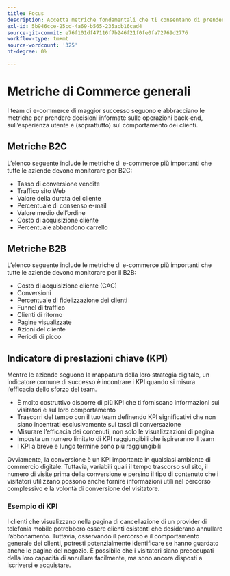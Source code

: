 ```yaml
---
title: Focus
description: Accetta metriche fondamentali che ti consentano di prendere decisioni basate sui dati.
exl-id: 5b946cce-25cd-4a69-b565-235acb16cad4
source-git-commit: e76f101df47116f7b246f21f0fe0fa72769d2776
workflow-type: tm+mt
source-wordcount: '325'
ht-degree: 0%

---
```


# Metriche di Commerce generali

I team di e-commerce di maggior successo seguono e abbracciano le metriche per prendere decisioni informate sulle operazioni back-end, sull’esperienza utente e (soprattutto) sul comportamento dei clienti.

## Metriche B2C

L’elenco seguente include le metriche di e-commerce più importanti che tutte le aziende devono monitorare per B2C:

- Tasso di conversione vendite
- Traffico sito Web
- Valore della durata del cliente
- Percentuale di consenso e-mail
- Valore medio dell’ordine
- Costo di acquisizione cliente
- Percentuale abbandono carrello

## Metriche B2B

L’elenco seguente include le metriche di e-commerce più importanti che tutte le aziende devono monitorare per il B2B:

- Costo di acquisizione cliente (CAC)
- Conversioni
- Percentuale di fidelizzazione dei clienti
- Funnel di traffico
- Clienti di ritorno
- Pagine visualizzate
- Azioni del cliente
- Periodi di picco

## Indicatore di prestazioni chiave (KPI)

Mentre le aziende seguono la mappatura della loro strategia digitale, un indicatore comune di successo è incontrare i KPI quando si misura l’efficacia dello sforzo del team.

- È molto costruttivo disporre di più KPI che ti forniscano informazioni sui visitatori e sul loro comportamento
- Trascorri del tempo con il tuo team definendo KPI significativi che non siano incentrati esclusivamente sui tassi di conversazione
- Misurare l’efficacia dei contenuti, non solo le visualizzazioni di pagina
- Imposta un numero limitato di KPI raggiungibili che ispireranno il team
- I KPI a breve e lungo termine sono più raggiungibili

Ovviamente, la conversione è un KPI importante in qualsiasi ambiente di commercio digitale. Tuttavia, variabili quali il tempo trascorso sul sito, il numero di visite prima della conversione e persino il tipo di contenuto che i visitatori utilizzano possono anche fornire informazioni utili nel percorso complessivo e la volontà di conversione del visitatore.

### Esempio di KPI

I clienti che visualizzano nella pagina di cancellazione di un provider di telefonia mobile potrebbero essere clienti esistenti che desiderano annullare l’abbonamento. Tuttavia, osservando il percorso e il comportamento generale dei clienti, potresti potenzialmente identificare se hanno guardato anche le pagine del negozio. È possibile che i visitatori siano preoccupati della loro capacità di annullare facilmente, ma sono ancora disposti a iscriversi e acquistare.
